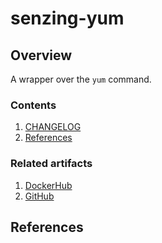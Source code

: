 # senzing-yum

## Overview

A wrapper over the `yum` command.

### Contents

1. [CHANGELOG](CHANGELOG.md)
1. [References](#references)

### Related artifacts

1. [DockerHub](https://hub.docker.com/r/senzing/yum)
1. [GitHub](https://github.com/Senzing/docker-yum)

## References
